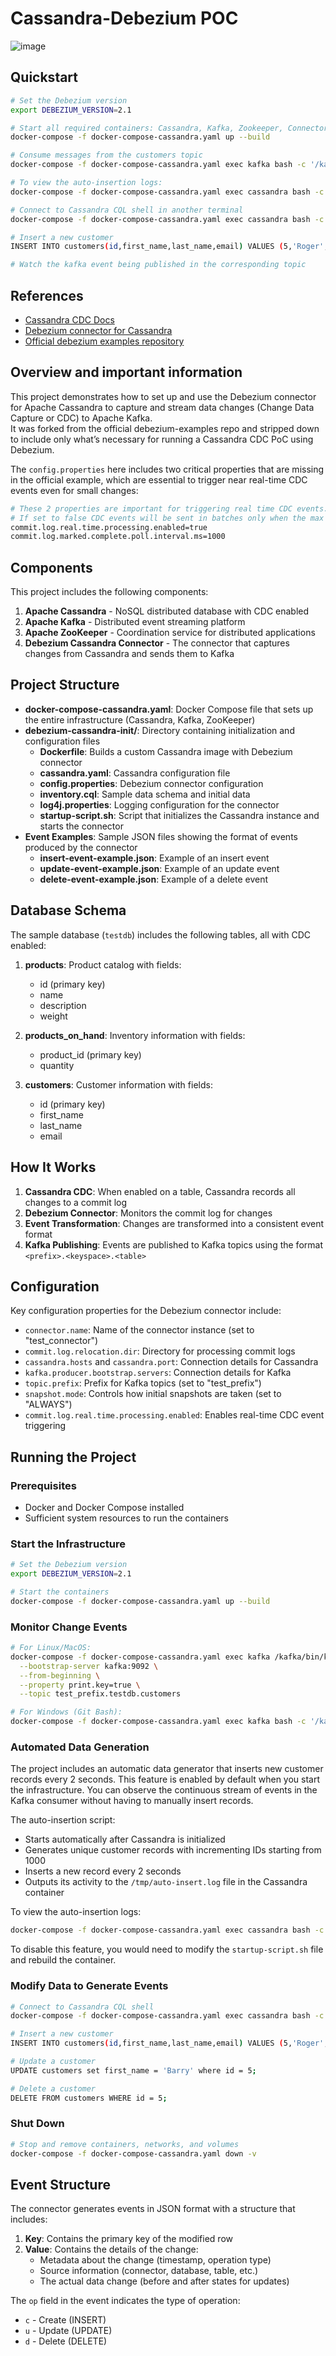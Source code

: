 # Cassandra-Debezium POC

![image](https://github.com/user-attachments/assets/22fe0c43-ed2e-4768-993e-be2fd78e366d)

## Quickstart
```bash
# Set the Debezium version
export DEBEZIUM_VERSION=2.1

# Start all required containers: Cassandra, Kafka, Zookeeper, Connector
docker-compose -f docker-compose-cassandra.yaml up --build

# Consume messages from the customers topic
docker-compose -f docker-compose-cassandra.yaml exec kafka bash -c '/kafka/bin/kafka-console-consumer.sh --bootstrap-server kafka:9092 --from-beginning --property print.key=true --topic test_prefix.testdb.customers'

# To view the auto-insertion logs:
docker-compose -f docker-compose-cassandra.yaml exec cassandra bash -c 'tail -f /tmp/auto-insert.log'

# Connect to Cassandra CQL shell in another terminal
docker-compose -f docker-compose-cassandra.yaml exec cassandra bash -c 'cqlsh --keyspace=testdb'

# Insert a new customer
INSERT INTO customers(id,first_name,last_name,email) VALUES (5,'Roger','Poor','roger@poor.com');

# Watch the kafka event being published in the corresponding topic
```

## References 
- [Cassandra CDC Docs](https://cassandra.apache.org/doc/latest/cassandra/managing/operating/cdc.html)
- [Debezium connector for Cassandra](https://debezium.io/documentation/reference/stable/connectors/cassandra.html)
- [Official debezium examples repository](https://github.com/debezium/debezium-examples/blob/main/tutorial/README.md#using-cassandra)

## Overview and important information

This project demonstrates how to set up and use the Debezium connector for Apache Cassandra to capture and stream data changes (Change Data Capture or CDC) to Apache Kafka. <br>
It was forked from the official debezium-examples repo and stripped down to include only what’s necessary for running a Cassandra CDC PoC using Debezium.

The `config.properties` here includes two critical properties that are missing in the official example, which are essential to trigger near real-time CDC events even for small changes:

```bash
# These 2 properties are important for triggering real time CDC events.
# If set to false CDC events will be sent in batches only when the max batch size is reached.
commit.log.real.time.processing.enabled=true
commit.log.marked.complete.poll.interval.ms=1000
```

## Components

This project includes the following components:

1. **Apache Cassandra** - NoSQL distributed database with CDC enabled
2. **Apache Kafka** - Distributed event streaming platform
3. **Apache ZooKeeper** - Coordination service for distributed applications
4. **Debezium Cassandra Connector** - The connector that captures changes from Cassandra and sends them to Kafka

## Project Structure

- **docker-compose-cassandra.yaml**: Docker Compose file that sets up the entire infrastructure (Cassandra, Kafka, ZooKeeper)
- **debezium-cassandra-init/**: Directory containing initialization and configuration files
  - **Dockerfile**: Builds a custom Cassandra image with Debezium connector
  - **cassandra.yaml**: Cassandra configuration file
  - **config.properties**: Debezium connector configuration
  - **inventory.cql**: Sample data schema and initial data
  - **log4j.properties**: Logging configuration for the connector
  - **startup-script.sh**: Script that initializes the Cassandra instance and starts the connector
- **Event Examples**: Sample JSON files showing the format of events produced by the connector
  - **insert-event-example.json**: Example of an insert event
  - **update-event-example.json**: Example of an update event
  - **delete-event-example.json**: Example of a delete event

## Database Schema

The sample database (`testdb`) includes the following tables, all with CDC enabled:

1. **products**: Product catalog with fields:
   - id (primary key)
   - name
   - description
   - weight

2. **products_on_hand**: Inventory information with fields:
   - product_id (primary key)
   - quantity

3. **customers**: Customer information with fields:
   - id (primary key)
   - first_name
   - last_name
   - email

## How It Works

1. **Cassandra CDC**: When enabled on a table, Cassandra records all changes to a commit log
2. **Debezium Connector**: Monitors the commit log for changes
3. **Event Transformation**: Changes are transformed into a consistent event format
4. **Kafka Publishing**: Events are published to Kafka topics using the format `<prefix>.<keyspace>.<table>`

## Configuration

Key configuration properties for the Debezium connector include:

- `connector.name`: Name of the connector instance (set to "test_connector")
- `commit.log.relocation.dir`: Directory for processing commit logs
- `cassandra.hosts` and `cassandra.port`: Connection details for Cassandra
- `kafka.producer.bootstrap.servers`: Connection details for Kafka
- `topic.prefix`: Prefix for Kafka topics (set to "test_prefix")
- `snapshot.mode`: Controls how initial snapshots are taken (set to "ALWAYS")
- `commit.log.real.time.processing.enabled`: Enables real-time CDC event triggering

## Running the Project

### Prerequisites

- Docker and Docker Compose installed
- Sufficient system resources to run the containers

### Start the Infrastructure

```bash
# Set the Debezium version
export DEBEZIUM_VERSION=2.1

# Start the containers
docker-compose -f docker-compose-cassandra.yaml up --build
```

### Monitor Change Events

```bash
# For Linux/MacOS:
docker-compose -f docker-compose-cassandra.yaml exec kafka /kafka/bin/kafka-console-consumer.sh \
  --bootstrap-server kafka:9092 \
  --from-beginning \
  --property print.key=true \
  --topic test_prefix.testdb.customers

# For Windows (Git Bash):
docker-compose -f docker-compose-cassandra.yaml exec kafka bash -c '/kafka/bin/kafka-console-consumer.sh --bootstrap-server kafka:9092 --from-beginning --property print.key=true --topic test_prefix.testdb.customers'
```

### Automated Data Generation

The project includes an automatic data generator that inserts new customer records every 2 seconds. This feature is enabled by default when you start the infrastructure. You can observe the continuous stream of events in the Kafka consumer without having to manually insert records.

The auto-insertion script:
- Starts automatically after Cassandra is initialized
- Generates unique customer records with incrementing IDs starting from 1000
- Inserts a new record every 2 seconds
- Outputs its activity to the `/tmp/auto-insert.log` file in the Cassandra container

To view the auto-insertion logs:
```bash
docker-compose -f docker-compose-cassandra.yaml exec cassandra bash -c 'tail -f /tmp/auto-insert.log'
```

To disable this feature, you would need to modify the `startup-script.sh` file and rebuild the container.

### Modify Data to Generate Events

```bash
# Connect to Cassandra CQL shell
docker-compose -f docker-compose-cassandra.yaml exec cassandra bash -c 'cqlsh --keyspace=testdb'

# Insert a new customer
INSERT INTO customers(id,first_name,last_name,email) VALUES (5,'Roger','Poor','roger@poor.com');

# Update a customer
UPDATE customers set first_name = 'Barry' where id = 5;

# Delete a customer
DELETE FROM customers WHERE id = 5;
```

### Shut Down

```bash
# Stop and remove containers, networks, and volumes
docker-compose -f docker-compose-cassandra.yaml down -v
```

## Event Structure

The connector generates events in JSON format with a structure that includes:

1. **Key**: Contains the primary key of the modified row
2. **Value**: Contains the details of the change:
   - Metadata about the change (timestamp, operation type)
   - Source information (connector, database, table, etc.)
   - The actual data change (before and after states for updates)

The `op` field in the event indicates the type of operation:
- `c` - Create (INSERT)
- `u` - Update (UPDATE)
- `d` - Delete (DELETE)
